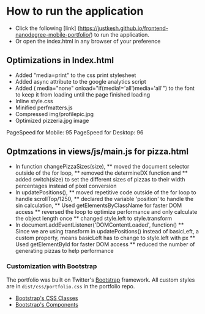 # How to run the application
* Click the following [link] (https://justkesh.github.io/frontend-nanodegree-mobile-portfolio/) to run the application.
* Or open the index.html in any browser of your preference

## Optimizations in Index.html 
* Added "media=print" to the css print stylesheet
* Added async attribute to the google analytics script
* Added ( media="none" onload="if(media!='all')media='all'") to the font to keep it from loading until the page finished loading
* Inline style.css
* Minified perfmatters.js
* Compressed img/profilepic.jpg
* Optimized pizzeria.jpg image

PageSpeed for Mobile: 95
PageSpeed for Desktop: 96

## Optmzations in views/js/main.js for pizza.html
* In function changePizzaSizes(size), 
** moved the document selector outside of the for loop, 
** removed the determineDX function and 
** added switch(size) to  set the different sizes of pizzas to their width percentages instead of pixel conversion
* In updatePositions(), 
** moved repetitive code outside of the for loop to handle scrollTop/1250, 
** declared the variable 'position' to handle the sin calculation,
** Used getElementsByClassName for faster DOM access
** reversed the loop to optimize performance and only calculate the object length once
** changed style.left to style.transform
* In document.addEventListener('DOMContentLoaded', function()
** Since we are using transform in updatePositions() instead of basicLeft, a custom property, means basicLeft has to change to style.left with px
** Used getElementById for faster DOM access
** reduced the number of generating pizzas to help performance

### Customization with Bootstrap
The portfolio was built on Twitter's <a href="http://getbootstrap.com/">Bootstrap</a> framework. All custom styles are in `dist/css/portfolio.css` in the portfolio repo.

* <a href="http://getbootstrap.com/css/">Bootstrap's CSS Classes</a>
* <a href="http://getbootstrap.com/components/">Bootstrap's Components</a>
